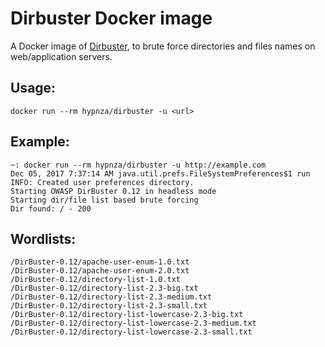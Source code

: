 # Dirbuster Docker image
A Docker image of [Dirbuster](https://www.owasp.org/index.php/Category:OWASP_DirBuster_Project), to brute force directories and files names on web/application servers.

## Usage:

    docker run --rm hypnza/dirbuster -u <url>

## Example:

    ~: docker run --rm hypnza/dirbuster -u http://example.com
    Dec 05, 2017 7:37:14 AM java.util.prefs.FileSystemPreferences$1 run
    INFO: Created user preferences directory.
    Starting OWASP DirBuster 0.12 in headless mode
    Starting dir/file list based brute forcing
    Dir found: / - 200

## Wordlists:

    /DirBuster-0.12/apache-user-enum-1.0.txt
    /DirBuster-0.12/apache-user-enum-2.0.txt
    /DirBuster-0.12/directory-list-1.0.txt
    /DirBuster-0.12/directory-list-2.3-big.txt
    /DirBuster-0.12/directory-list-2.3-medium.txt
    /DirBuster-0.12/directory-list-2.3-small.txt
    /DirBuster-0.12/directory-list-lowercase-2.3-big.txt
    /DirBuster-0.12/directory-list-lowercase-2.3-medium.txt
    /DirBuster-0.12/directory-list-lowercase-2.3-small.txt
